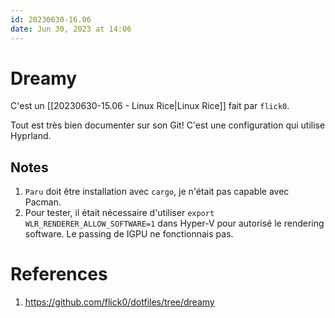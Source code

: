 ```yaml
---
id: 20230630-16.06
date: Jun 30, 2023 at 14:06
---
```


# Dreamy

C'est un [[20230630-15.06 - Linux Rice|Linux Rice]] fait par `flick0`. 

Tout est très bien documenter sur son Git! C'est une configuration qui utilise Hyprland.

## Notes

1. `Paru` doit être installation avec `cargo`, je n'était pas capable avec Pacman.
2. Pour tester, il était nécessaire d'utiliser `export WLR_RENDERER_ALLOW_SOFTWARE=1` dans Hyper-V pour autorisé le rendering software. Le passing de IGPU ne fonctionnais pas.

# References
1. https://github.com/flick0/dotfiles/tree/dreamy